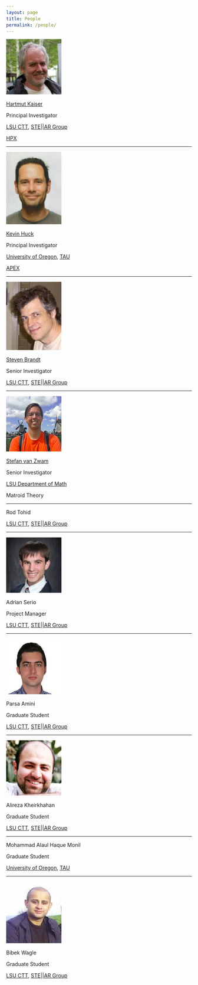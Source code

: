 ```yaml
---
layout: page
title: People
permalink: /people/
---
```

![Hartmut Kaiser](/assets/hkaiser.jpg)

[Hartmut Kaiser](https://www.cct.lsu.edu/~hkaiser/)

Principal Investigator

[LSU CTT](https://www.cct.lsu.edu/), [STE\|\|AR Group](http://www.stellar-group.org/)

[HPX](http://storm.stellar-group.org/technology/#hpx)

---

![Kevin Huck](/assets/khuck.jpg)

[Kevin Huck](http://www.cs.uoregon.edu/~khuck)

Principal Investigator

[University of Oregon](http://www.uoregon.edu/), [TAU](http://tau.uoregon.edu/)

[APEX](http://khuck.github.io/xpress-apex/)

---

![Steven Brandt](/assets/sbrandt.jpg)

[Steven Brandt](https://www.cct.lsu.edu/~sbrandt/)

Senior Investigator

[LSU CTT](https://www.cct.lsu.edu/), [STE\|\|AR Group](http://www.stellar-group.org/)

---

![Stefan van Zwam](/assets/svanzwam.jpg)

[Stefan van Zwam](https://www.math.lsu.edu/~svanzwam/)

Senior Investigator

[LSU Department of Math](https://www.math.lsu.edu/)

Matroid Theory

---

Rod Tohid

[LSU CTT](https://www.cct.lsu.edu/), [STE\|\|AR Group](http://www.stellar-group.org/)

---

![Adrian Serio](/assets/aserio.jpg)

Adrian Serio

Project Manager

[LSU CTT](https://www.cct.lsu.edu/), [STE\|\|AR Group](http://www.stellar-group.org/)

---

![Parsa Amini](/assets/pamini.jpg)

Parsa Amini

Graduate Student

[LSU CTT](https://www.cct.lsu.edu/), [STE\|\|AR Group](http://www.stellar-group.org/)

---

![Alireza Kheirkhahan](/assets/akheir.jpg)

Alireza Kheirkhahan

Graduate Student

[LSU CTT](https://www.cct.lsu.edu/), [STE\|\|AR Group](http://www.stellar-group.org/)

---

Mohammad Alaul Haque Monil

Graduate Student

[University of Oregon](http://www.uoregon.edu/), [TAU](http://tau.uoregon.edu/)

---

![Bibek Wagle](/assets/bwagle.jpg)

Bibek Wagle

Graduate Student

[LSU CTT](https://www.cct.lsu.edu/), [STE\|\|AR Group](http://www.stellar-group.org/)

